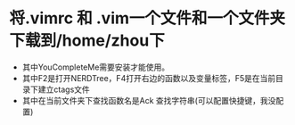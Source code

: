 # 将.vimrc 和 .vim一个文件和一个文件夹下载到/home/zhou下   
- 其中YouCompleteMe需要安装才能使用。   
- 其中F2是打开NERDTree，F4打开右边的函数以及变量标签，F5是在当前目录下建立ctags文件   
- 其中在当前文件夹下查找函数名是Ack 查找字符串(可以配置快捷键，我没配置)